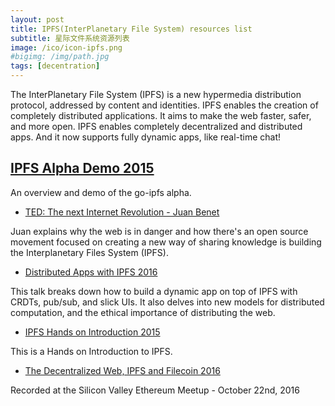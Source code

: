```yaml
---
layout: post
title: IPFS(InterPlanetary File System) resources list
subtitle: 星际文件系统资源列表
image: /ico/icon-ipfs.png
#bigimg: /img/path.jpg
tags: [decentration]
---
```


The InterPlanetary File System (IPFS) is a new hypermedia distribution protocol, addressed by content and identities.
IPFS enables the creation of completely distributed applications.
It aims to make the web faster, safer, and more open.
IPFS enables completely decentralized and distributed apps.
And it now supports fully dynamic apps, like real-time chat!

## [IPFS Alpha Demo 2015](https://gateway.ipfs.io/ipfs/QmeK22pqtVT4yNawXcHbZh2fDrncdYHQbepjrxFmD8tGYZ)

An overview and demo of the go-ipfs alpha.

+ [TED: The next Internet Revolution - Juan Benet](https://gateway.ipfs.io/ipfs/QmUgTn3nvJL1X5a1c7qgbPQw6Y6gCCTr9QTaUj5d8bkMBk)

Juan explains why the web is in danger and how there's an open source movement focused on creating a new way of sharing knowledge is building the Interplanetary Files System (IPFS).

+ [Distributed Apps with IPFS 2016](https://gateway.ipfs.io/ipfs/QmQM8y88GPFKjjYWZNJ8oznBYXjuH88JdmCeXgCTNprvgE)

This talk breaks down how to build a dynamic app on top of IPFS with CRDTs, pub/sub, and slick UIs. It also delves into new models for distributed computation, and the ethical importance of distributing the web.

+ [IPFS Hands on Introduction 2015](https://gateway.ipfs.io/ipfs/QmSntc8JNM2c9QUKsC1Jf98HAbWgWiPCCq45US9nqCMAfC)

This is a Hands on Introduction to IPFS.

+ [The Decentralized Web, IPFS and Filecoin 2016](https://gateway.ipfs.io/ipfs/QmZZupEgyT5iRsA13wToqYWVEzpujB5TeBJnUNkCdgDvfe)

Recorded at the Silicon Valley Ethereum Meetup - October 22nd, 2016
